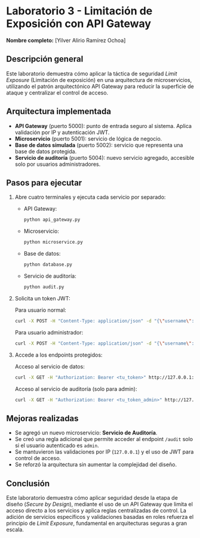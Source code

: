 # Laboratorio 3 - Limitación de Exposición con API Gateway

**Nombre completo:** [Yilver Alirio Ramírez Ochoa]

## Descripción general

Este laboratorio demuestra cómo aplicar la táctica de seguridad *Limit Exposure* (Limitación de exposición) en una arquitectura de microservicios, utilizando el patrón arquitectónico API Gateway para reducir la superficie de ataque y centralizar el control de acceso.

## Arquitectura implementada

- **API Gateway** (puerto 5000): punto de entrada seguro al sistema. Aplica validación por IP y autenticación JWT.
- **Microservicio** (puerto 5001): servicio de lógica de negocio.
- **Base de datos simulada** (puerto 5002): servicio que representa una base de datos protegida.
- **Servicio de auditoría** (puerto 5004): nuevo servicio agregado, accesible solo por usuarios administradores.

## Pasos para ejecutar

1. Abre cuatro terminales y ejecuta cada servicio por separado:

    - API Gateway:
      ```bash
      python api_gateway.py
      ```

    - Microservicio:
      ```bash
      python microservice.py
      ```

    - Base de datos:
      ```bash
      python database.py
      ```

    - Servicio de auditoría:
      ```bash
      python audit.py
      ```

2. Solicita un token JWT:

    Para usuario normal:
    ```bash
    curl -X POST -H "Content-Type: application/json" -d "{\"username\": \"user1\", \"password\": \"password123\"}" http://127.0.0.1:5000/login
    ```

    Para usuario administrador:
    ```bash
    curl -X POST -H "Content-Type: application/json" -d "{\"username\": \"admin\", \"password\": \"adminpass\"}" http://127.0.0.1:5000/login
    ```

3. Accede a los endpoints protegidos:

    Acceso al servicio de datos:
    ```bash
    curl -X GET -H "Authorization: Bearer <tu_token>" http://127.0.0.1:5000/data
    ```

    Acceso al servicio de auditoría (solo para admin):
    ```bash
    curl -X GET -H "Authorization: Bearer <tu_token_admin>" http://127.0.0.1:5000/audit
    ```

## Mejoras realizadas

- Se agregó un nuevo microservicio: **Servicio de Auditoría**.
- Se creó una regla adicional que permite acceder al endpoint `/audit` solo si el usuario autenticado es `admin`.
- Se mantuvieron las validaciones por IP (`127.0.0.1`) y el uso de JWT para control de acceso.
- Se reforzó la arquitectura sin aumentar la complejidad del diseño.

## Conclusión

Este laboratorio demuestra cómo aplicar seguridad desde la etapa de diseño (*Secure by Design*), mediante el uso de un API Gateway que limita el acceso directo a los servicios y aplica reglas centralizadas de control. La adición de servicios específicos y validaciones basadas en roles refuerza el principio de *Limit Exposure*, fundamental en arquitecturas seguras a gran escala.
